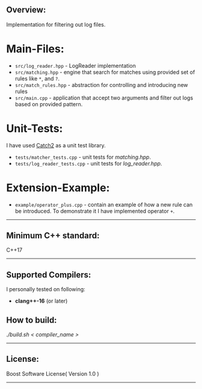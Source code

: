 ## Overview:

  

Implementation for filtering out log files. 
  

# Main-Files:

  
- `src/log_reader.hpp` - LogReader implementation
- `src/matching.hpp` - engine that search for matches using provided set of rules like `*`, and `?`.
- `src/match_rules.hpp` - abstraction for controlling and introducing new rules
- `src/main.cpp` - application that accept two arguments and filter out logs based on provided pattern.
   
# Unit-Tests:
I have used [Catch2](https://github.com/catchorg/Catch2) as a unit test library.

- `tests/matcher_tests.cpp` - unit tests for _matching.hpp_.
- `tests/log_reader_tests.cpp` - unit tests for _log_reader.hpp_.

# Extension-Example:

- `example/operator_plus.cpp` - contain an example of how a new rule can be introduced. To demonstrate it I have implemented operator `+`.





_______________

  

## Minimum C++ standard:

C++17

_______________

  

## Supported Compilers:

  
I personally tested on following:

-  **clang++\-16** (or later)
  

## How to build:

 

*./build.sh < compiler_name >*

_______________

## License:

Boost Software License( Version 1.0 )

_______________
